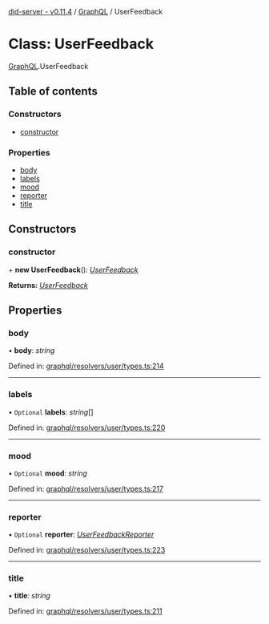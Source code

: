 [did-server - v0.11.4](../README.md) / [GraphQL](../modules/graphql.md) / UserFeedback

# Class: UserFeedback

[GraphQL](../modules/graphql.md).UserFeedback

## Table of contents

### Constructors

- [constructor](graphql.userfeedback.md#constructor)

### Properties

- [body](graphql.userfeedback.md#body)
- [labels](graphql.userfeedback.md#labels)
- [mood](graphql.userfeedback.md#mood)
- [reporter](graphql.userfeedback.md#reporter)
- [title](graphql.userfeedback.md#title)

## Constructors

### constructor

\+ **new UserFeedback**(): [*UserFeedback*](graphql.userfeedback.md)

**Returns:** [*UserFeedback*](graphql.userfeedback.md)

## Properties

### body

• **body**: *string*

Defined in: [graphql/resolvers/user/types.ts:214](https://github.com/Puzzlepart/did/blob/dev/server/graphql/resolvers/user/types.ts#L214)

___

### labels

• `Optional` **labels**: *string*[]

Defined in: [graphql/resolvers/user/types.ts:220](https://github.com/Puzzlepart/did/blob/dev/server/graphql/resolvers/user/types.ts#L220)

___

### mood

• `Optional` **mood**: *string*

Defined in: [graphql/resolvers/user/types.ts:217](https://github.com/Puzzlepart/did/blob/dev/server/graphql/resolvers/user/types.ts#L217)

___

### reporter

• `Optional` **reporter**: [*UserFeedbackReporter*](graphql.userfeedbackreporter.md)

Defined in: [graphql/resolvers/user/types.ts:223](https://github.com/Puzzlepart/did/blob/dev/server/graphql/resolvers/user/types.ts#L223)

___

### title

• **title**: *string*

Defined in: [graphql/resolvers/user/types.ts:211](https://github.com/Puzzlepart/did/blob/dev/server/graphql/resolvers/user/types.ts#L211)
